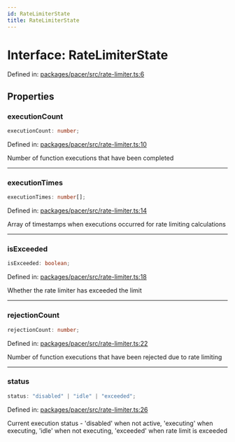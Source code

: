 ```yaml
---
id: RateLimiterState
title: RateLimiterState
---
```


<!-- DO NOT EDIT: this page is autogenerated from the type comments -->

# Interface: RateLimiterState

Defined in: [packages/pacer/src/rate-limiter.ts:6](https://github.com/TanStack/pacer/blob/main/packages/pacer/src/rate-limiter.ts#L6)

## Properties

### executionCount

```ts
executionCount: number;
```

Defined in: [packages/pacer/src/rate-limiter.ts:10](https://github.com/TanStack/pacer/blob/main/packages/pacer/src/rate-limiter.ts#L10)

Number of function executions that have been completed

***

### executionTimes

```ts
executionTimes: number[];
```

Defined in: [packages/pacer/src/rate-limiter.ts:14](https://github.com/TanStack/pacer/blob/main/packages/pacer/src/rate-limiter.ts#L14)

Array of timestamps when executions occurred for rate limiting calculations

***

### isExceeded

```ts
isExceeded: boolean;
```

Defined in: [packages/pacer/src/rate-limiter.ts:18](https://github.com/TanStack/pacer/blob/main/packages/pacer/src/rate-limiter.ts#L18)

Whether the rate limiter has exceeded the limit

***

### rejectionCount

```ts
rejectionCount: number;
```

Defined in: [packages/pacer/src/rate-limiter.ts:22](https://github.com/TanStack/pacer/blob/main/packages/pacer/src/rate-limiter.ts#L22)

Number of function executions that have been rejected due to rate limiting

***

### status

```ts
status: "disabled" | "idle" | "exceeded";
```

Defined in: [packages/pacer/src/rate-limiter.ts:26](https://github.com/TanStack/pacer/blob/main/packages/pacer/src/rate-limiter.ts#L26)

Current execution status - 'disabled' when not active, 'executing' when executing, 'idle' when not executing, 'exceeded' when rate limit is exceeded
